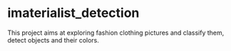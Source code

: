 # imaterialist_detection
This project aims at exploring fashion clothing pictures and classify them, detect objects and their colors.
